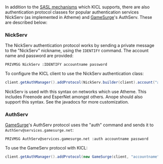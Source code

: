 In addition to the [SASL mechanisms](sasl.md) which KICL supports, there are also authentication protocol classes for
popular authentication services NickServ (as implemented in Atheme) and [GameSurge](https://gamesurge.net/)'s AuthServ. These are described below:

### NickServ

The NickServ authentication protocol works by sending a private message to the "NickServ" nickname, using the `IDENTIFY`
command. The account name and password are provided:

```
PRIVMSG NickServ :IDENTIFY accountname password
```

To configure the KICL client to use the NickServ authentication class:

```java
client.getAuthManager().addProtocol(NickServ.builder(client).account("accountname").password("password").build());
```

NickServ is used with this syntax on networks which use Atheme. This includes Freenode and EsperNet amongst others.
Anope should also support this syntax. See the javadocs for more customization.

### AuthServ

[GameSurge](https://gamesurge.net/)'s AuthServ protocol uses the "auth" command and sends it to `AuthServ@services.gamesurge.net`:

```
PRIVMSG AuthServ@services.gamesurge.net :auth accountname password
```

To use the GameServ protocol with KICL:

```java
client.getAuthManager().addProtocol(new GameSurge(client, "accountname", "password"));
```
